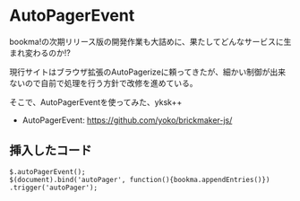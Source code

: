 # AutoPagerEvent

bookma!の次期リリース版の開発作業も大詰めに、果たしてどんなサービスに生まれ変わるのか!?

現行サイトはブラウザ拡張のAutoPagerizeに頼ってきたが、細かい制御が出来ないので自前で処理を行う方針で改修を進めている。

そこで、AutoPagerEventを使ってみた、yksk++

- AutoPagerEvent: <https://github.com/yoko/brickmaker-js/>

## 挿入したコード

    $.autoPagerEvent();
    $(document).bind('autoPager', function(){bookma.appendEntries()})
    .trigger('autoPager');
